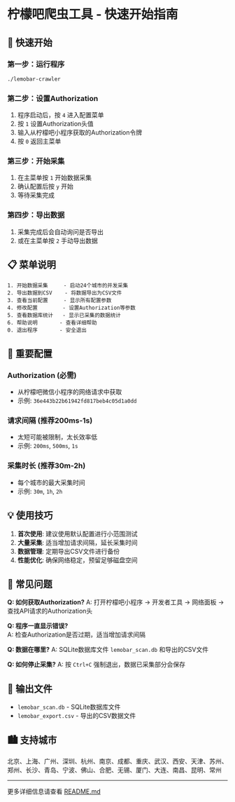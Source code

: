 # 柠檬吧爬虫工具 - 快速开始指南

## 🚀 快速开始

### 第一步：运行程序
```bash
./lemobar-crawler
```

### 第二步：设置Authorization
1. 程序启动后，按 `4` 进入配置菜单
2. 按 `1` 设置Authorization头值
3. 输入从柠檬吧小程序获取的Authorization令牌
4. 按 `0` 返回主菜单

### 第三步：开始采集
1. 在主菜单按 `1` 开始数据采集
2. 确认配置后按 `y` 开始
3. 等待采集完成

### 第四步：导出数据
1. 采集完成后会自动询问是否导出
2. 或在主菜单按 `2` 手动导出数据

## 📋 菜单说明

```
1. 开始数据采集     - 启动24个城市的并发采集
2. 导出数据到CSV    - 将数据导出为CSV文件  
3. 查看当前配置     - 显示所有配置参数
4. 修改配置        - 设置Authorization等参数
5. 查看数据库统计   - 显示已采集的数据统计
6. 帮助说明       - 查看详细帮助
0. 退出程序       - 安全退出
```

## 🔧 重要配置

### Authorization (必需)
- 从柠檬吧微信小程序的网络请求中获取
- 示例: `36e443b22b61942fd817beb4c05d1a0dd`

### 请求间隔 (推荐200ms-1s)
- 太短可能被限制，太长效率低
- 示例: `200ms`, `500ms`, `1s`

### 采集时长 (推荐30m-2h)
- 每个城市的最大采集时间
- 示例: `30m`, `1h`, `2h`

## 💡 使用技巧

1. **首次使用**: 建议使用默认配置进行小范围测试
2. **大量采集**: 适当增加请求间隔，延长采集时间
3. **数据管理**: 定期导出CSV文件进行备份
4. **性能优化**: 确保网络稳定，预留足够磁盘空间

## 🚨 常见问题

**Q: 如何获取Authorization?**
A: 打开柠檬吧小程序 → 开发者工具 → 网络面板 → 查找API请求的Authorization头

**Q: 程序一直显示错误?**  
A: 检查Authorization是否过期，适当增加请求间隔

**Q: 数据在哪里?**
A: SQLite数据库文件 `lemobar_scan.db` 和导出的CSV文件

**Q: 如何停止采集?**
A: 按 `Ctrl+C` 强制退出，数据已采集部分会保存

## 📁 输出文件

- `lemobar_scan.db` - SQLite数据库文件
- `lemobar_export.csv` - 导出的CSV数据文件

## 🏙️ 支持城市

北京、上海、广州、深圳、杭州、南京、成都、重庆、武汉、西安、天津、苏州、郑州、长沙、青岛、宁波、佛山、合肥、无锡、厦门、大连、南昌、昆明、常州

---

更多详细信息请查看 [README.md](README.md)
